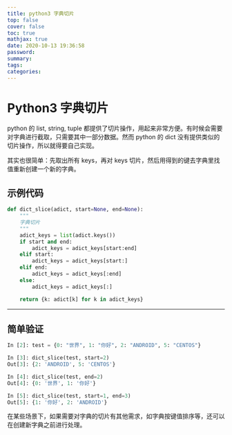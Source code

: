 ```yaml
---
title: python3 字典切片
top: false
cover: false
toc: true
mathjax: true
date: 2020-10-13 19:36:58
password:
summary:
tags:
categories:
---
```


# Python3 字典切片

python 的 list, string, tuple 都提供了切片操作，用起来非常方便。有时候会需要对字典进行截取，只需要其中一部分数据。然而 python 的 dict 没有提供类似的切片操作，所以就得要自己实现。

其实也很简单：先取出所有 keys，再对 keys 切片，然后用得到的键去字典里找值重新创建一个新的字典。

## 示例代码

```python
def dict_slice(adict, start=None, end=None):
    """
    字典切片
    """
    adict_keys = list(adict.keys())
    if start and end:
        adict_keys = adict_keys[start:end]
    elif start:
        adict_keys = adict_keys[start:]
    elif end:
        adict_keys = adict_keys[:end]
    else:
        adict_keys = adict_keys[:]

    return {k: adict[k] for k in adict_keys}
```

---

## 简单验证

```python
In [2]: test = {0: "世界", 1: "你好", 2: "ANDROID", 5: "CENTOS"}

In [3]: dict_slice(test, start=2)
Out[3]: {2: 'ANDROID', 5: 'CENTOS'}

In [4]: dict_slice(test, end=2)
Out[4]: {0: '世界', 1: '你好'}

In [5]: dict_slice(test, start=1, end=3)
Out[5]: {1: '你好', 2: 'ANDROID'}
```

在某些场景下，如果需要对字典的切片有其他需求，如字典按键值排序等，还可以在创建新字典之前进行处理。
